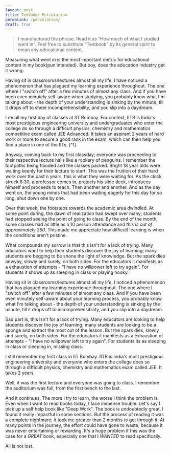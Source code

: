 ```yaml
---
layout: post
title: Textbook Percolation
permalink: /percolation/
draft: true
---
```


> I manufactured the phrase. Read it as "How much of what I studied went in". Feel free to substitute "Textbook" by its general spirit to mean any educational content. 

Measuring what went in is the most important metric for educational content in my book(pun intended). But boy, does the education industry get it wrong.

Having sit in classrooms/lectures almost all my life, I have noticed a phenomenon that has plagued my learning experience throughout. The one where I "switch off" after a few minutes of almost any class. And if you have been even minutely self-aware when studying, you probably know what I'm talking about - the depth of your understanding is sinking by the minute, till it drops off to sheer incomprehensibility, and you slip into a daydream.

I recall my first day of classes at IIT Bombay. For context, IITB is India's most prestigious engineering university and undergraduates who enter the college do so through a difficult physics, chemistry and mathematics competitive exam called JEE Advanced. It takes an aspirant 2 years of hard work or more to secure a good rank in the exam, which can then help you find a place in one of the IITs. [^1]

Anyway, coming back to my first classday; everyone was proceeding to their respective lecture halls like a rookery of penguins. I remember the footpaths being flooded and the classes packed. Bright 18 year olds were waiting keenly for their lecture to start. This was the fruition of their hard work over the past n years, this is what they were waiting for. As the clock struck 8:30, a professor comes in, projects his slide deck, introduces himself and proceeds to teach. Then another and another. And as the day went on, the young minds that had been waiting eagerly for this day for so long, shut down one by one.

Over that week, the footsteps towards the academic area dwindled. At some point during, the dawn of realization had swept over many; students had stopped seeing the point of going to class. By the end of the month, some classes had as little as a 10 person attendance and *this is out of approximately 250*. This made me appreciate how difficult learning is when the conditions aren't pristine.

What compounds my sorrow is that this isn't for a lack of trying. Many educators want to help their students discover the joy of learning; many students are begging to be shone the light of knowledge. But the spark dies anwyay, slowly and surely, on both sides. For the educators it manifests as a exhaustion of attempts - "I have no willpower left to try again". For students it shows up as sleeping in class or playing hooky.

Having sit in classrooms/lectures almost all my life, I noticed a phenomenon that has plagued my learning experience throughout. The one where I "switch off" after a few minutes of almost any class. And if you have been even minutely self-aware about your learning process, you probably know what I'm talking about - the depth of your understanding is sinking by the minute, till it drops off to incomprehensibility, and you slip into a daydream.

Sad part is, this isn't for a lack of trying. Many educators are looking to help students discover the joy of learning; many students are looking to be a sponge and extract the most out of the lesson. But the spark dies, slowly and surely, on both sides. For the educators it manifests as a exhaustion of attempts - "I have no willpower left to try again". For students its as sleeping in class or sleeping in, missing class.

I still remember my first class in IIT Bombay. IITB is India's most prestigious engineering university and everyone who enters the college does so through a difficult physics, chemistry and mathematics exam called JEE. It takes 2 years

Well, it was the first lecture and everyone was going to class. I remember the auditorium was full, from the first bench to the last.

And it continues. The more I try to learn, the worse I think the problem is. Even when I want to read books today, I face immense trouble. Let's say I pick up a self help book like "Deep Work". The book is undoubtedly great. I found it really impactful in some sections. But the process of reading it was a complete nightmare; it took me greater than 2 months to get through it. At many points in the journey, the effort could have gone to waste, because it was never entertaining or rewarding. It's a huge problem if this was the case for a *GREAT* book, especially one that I *WANTED* to read specifically.



All is not lost. 

